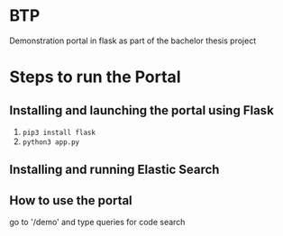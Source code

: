 # BTP
Demonstration portal in flask as part of the bachelor thesis project 


# Steps to run the Portal

## Installing and launching the portal using Flask
1. <code>pip3 install flask</code>
2. <code>python3 app.py</code>

## Installing and running Elastic Search


## How to use the portal
go to '/demo' and type queries for code search <WIP here>
